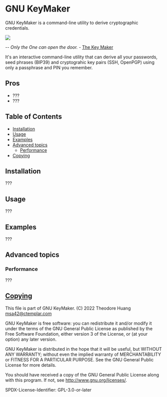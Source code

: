 GNU KeyMaker
============

GNU KeyMaker is a command-line utility to derive cryptographic credentials.

<img src="https://www.gnu.org/graphics/gplv3-127x51.png"/>

-- *Only the One can open the door.* - [The Key Maker](https://matrix.fandom.com/wiki/The_Keymaker)

It's an interactive command-line utility that can derive all your passwords, seed phrases (BIP39) and cryptograhic
key pairs (SSH, OpenPGP) using only a passphrase and PIN you remember.

Pros
----

- ???
- ???

Table of Contents
-----------------

* [Installation](#installation)
* [Usage](#usage)
* [Examples](#examples)
* [Advanced topics](#advanced-topics)
  * [Performance](#performance)
* [Copying](#copying)

Installation
------------

???

Usage
-----

???

Examples
--------

???


Advanced topics
---------------

### Performance

???

[Copying](COPYING)
------------------

This file is part of GNU KeyMaker.
(C) 2022 Theodore Huang <msa42@ctemplar.com>

GNU KeyMaker is free software: you can redistribute it and/or modify
it under the terms of the GNU General Public License as published by
the Free Software Foundation, either version 3 of the License, or
(at your option) any later version.

GNU KeyMaker is distributed in the hope that it will be useful,
but WITHOUT ANY WARRANTY; without even the implied warranty of
MERCHANTABILITY or FITNESS FOR A PARTICULAR PURPOSE.  See the
GNU General Public License for more details.

You should have received a copy of the GNU General Public License
along with this program.  If not, see <http://www.gnu.org/licenses/>.

SPDX-License-Identifier: GPL-3.0-or-later
